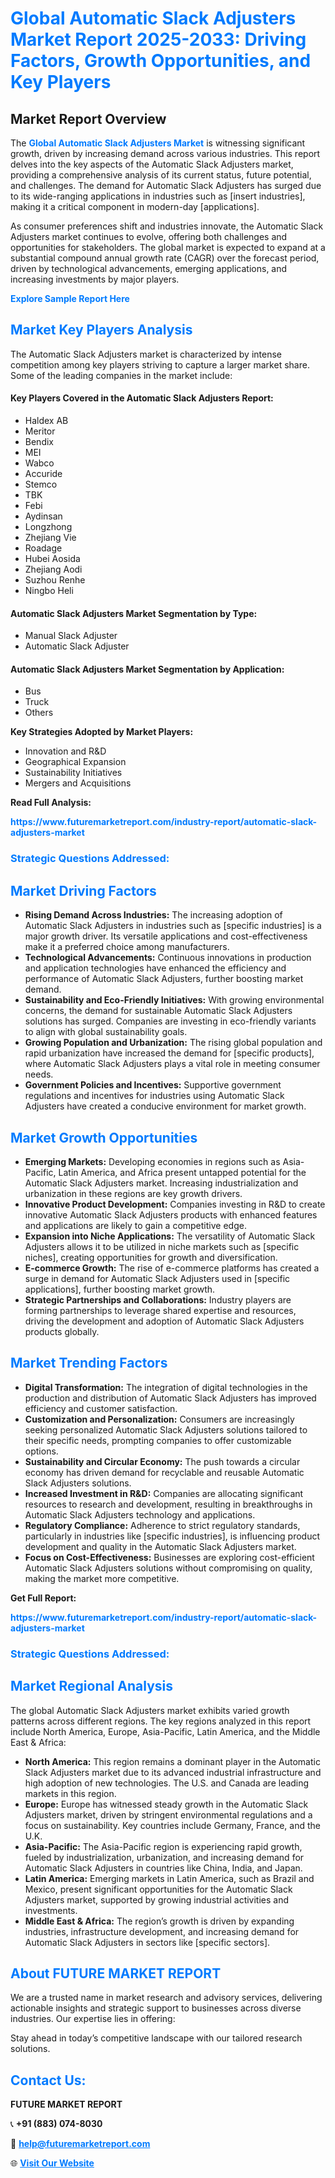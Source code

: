 <h1 style="color: #007BFF;">Global Automatic Slack Adjusters Market Report 2025-2033: Driving Factors, Growth Opportunities, and Key Players</h1>

<section id="overview">
<h2>Market Report Overview</h2>
<p>The <a href="https://www.futuremarketreport.com/industry-report/automatic-slack-adjusters-market" style="color: #007BFF; text-decoration: none;"><strong>Global Automatic Slack Adjusters Market</strong></a> is witnessing significant growth, driven by increasing demand across various industries. This report delves into the key aspects of the Automatic Slack Adjusters market, providing a comprehensive analysis of its current status, future potential, and challenges. The demand for Automatic Slack Adjusters has surged due to its wide-ranging applications in industries such as [insert industries], making it a critical component in modern-day [applications].</p>
<p>As consumer preferences shift and industries innovate, the Automatic Slack Adjusters market continues to evolve, offering both challenges and opportunities for stakeholders. The global market is expected to expand at a substantial compound annual growth rate (CAGR) over the forecast period, driven by technological advancements, emerging applications, and increasing investments by major players.</p>
</section>

<section id="overview">
<p><a href="https://www.futuremarketreport.com/request-sample/reportId=98337" style="color: #007BFF; text-decoration: none;"><strong>Explore Sample Report Here</strong></a></p>
</section>

<section id="key-players">
<h2 style="color: #007BFF;">Market Key Players Analysis</h2>
<p>The Automatic Slack Adjusters market is characterized by intense competition among key players striving to capture a larger market share. Some of the leading companies in the market include:</p>
<h4>Key Players Covered in the Automatic Slack Adjusters Report:</h4>
<ul><li>Haldex AB</li><li>Meritor</li><li>Bendix</li><li>MEI</li><li>Wabco</li><li>Accuride</li><li>Stemco</li><li>TBK</li><li>Febi</li><li>Aydinsan</li><li>Longzhong</li><li>Zhejiang Vie</li><li>Roadage</li><li>Hubei Aosida</li><li>Zhejiang Aodi</li><li>Suzhou Renhe</li><li>Ningbo Heli</li></ul>
<h4>Automatic Slack Adjusters Market Segmentation by Type:</h4>
<ul><li>Manual Slack Adjuster</li><li>Automatic Slack Adjuster</li></ul>

<h4>Automatic Slack Adjusters Market Segmentation by Application:</h4>
<ul><li>Bus</li><li>Truck</li><li>Others</li></ul>
<p><strong>Key Strategies Adopted by Market Players:</strong></p>
<ul>
<li>Innovation and R&D</li>
<li>Geographical Expansion</li>
<li>Sustainability Initiatives</li>
<li>Mergers and Acquisitions</li>
</ul>
</section>

<section>
<p><strong>Read Full Analysis: </strong></p><a href="https://www.futuremarketreport.com/industry-report/automatic-slack-adjusters-market" style="color: #007BFF; text-decoration: none;"><strong>https://www.futuremarketreport.com/industry-report/automatic-slack-adjusters-market</strong></a>
<h3 style="color: #007BFF;">Strategic Questions Addressed:</h3>
</section>

<section id="driving-factors">
<h2 style="color: #007BFF;">Market Driving Factors</h2>
<ul>
<li><strong>Rising Demand Across Industries:</strong> The increasing adoption of Automatic Slack Adjusters in industries such as [specific industries] is a major growth driver. Its versatile applications and cost-effectiveness make it a preferred choice among manufacturers.</li>
<li><strong>Technological Advancements:</strong> Continuous innovations in production and application technologies have enhanced the efficiency and performance of Automatic Slack Adjusters, further boosting market demand.</li>
<li><strong>Sustainability and Eco-Friendly Initiatives:</strong> With growing environmental concerns, the demand for sustainable Automatic Slack Adjusters solutions has surged. Companies are investing in eco-friendly variants to align with global sustainability goals.</li>
<li><strong>Growing Population and Urbanization:</strong> The rising global population and rapid urbanization have increased the demand for [specific products], where Automatic Slack Adjusters plays a vital role in meeting consumer needs.</li>
<li><strong>Government Policies and Incentives:</strong> Supportive government regulations and incentives for industries using Automatic Slack Adjusters have created a conducive environment for market growth.</li>
</ul>
</section>

<section id="growth-opportunities">
<h2 style="color: #007BFF;">Market Growth Opportunities</h2>
<ul>
<li><strong>Emerging Markets:</strong> Developing economies in regions such as Asia-Pacific, Latin America, and Africa present untapped potential for the Automatic Slack Adjusters market. Increasing industrialization and urbanization in these regions are key growth drivers.</li>
<li><strong>Innovative Product Development:</strong> Companies investing in R&D to create innovative Automatic Slack Adjusters products with enhanced features and applications are likely to gain a competitive edge.</li>
<li><strong>Expansion into Niche Applications:</strong> The versatility of Automatic Slack Adjusters allows it to be utilized in niche markets such as [specific niches], creating opportunities for growth and diversification.</li>
<li><strong>E-commerce Growth:</strong> The rise of e-commerce platforms has created a surge in demand for Automatic Slack Adjusters used in [specific applications], further boosting market growth.</li>
<li><strong>Strategic Partnerships and Collaborations:</strong> Industry players are forming partnerships to leverage shared expertise and resources, driving the development and adoption of Automatic Slack Adjusters products globally.</li>
</ul>
</section>

<section id="trending-factors">
<h2 style="color: #007BFF;">Market Trending Factors</h2>
<ul>
<li><strong>Digital Transformation:</strong> The integration of digital technologies in the production and distribution of Automatic Slack Adjusters has improved efficiency and customer satisfaction.</li>
<li><strong>Customization and Personalization:</strong> Consumers are increasingly seeking personalized Automatic Slack Adjusters solutions tailored to their specific needs, prompting companies to offer customizable options.</li>
<li><strong>Sustainability and Circular Economy:</strong> The push towards a circular economy has driven demand for recyclable and reusable Automatic Slack Adjusters solutions.</li>
<li><strong>Increased Investment in R&D:</strong> Companies are allocating significant resources to research and development, resulting in breakthroughs in Automatic Slack Adjusters technology and applications.</li>
<li><strong>Regulatory Compliance:</strong> Adherence to strict regulatory standards, particularly in industries like [specific industries], is influencing product development and quality in the Automatic Slack Adjusters market.</li>
<li><strong>Focus on Cost-Effectiveness:</strong> Businesses are exploring cost-efficient Automatic Slack Adjusters solutions without compromising on quality, making the market more competitive.</li>
</ul>
</section>

<section>
<p><strong>Get Full Report: </strong></p><a href="https://www.futuremarketreport.com/industry-report/automatic-slack-adjusters-market" style="color: #007BFF; text-decoration: none;"><strong>https://www.futuremarketreport.com/industry-report/automatic-slack-adjusters-market</strong></a>
<h3 style="color: #007BFF;">Strategic Questions Addressed:</h3>
</section>


<section id="regional-analysis">
<h2 style="color: #007BFF;">Market Regional Analysis</h2>
<p>The global Automatic Slack Adjusters market exhibits varied growth patterns across different regions. The key regions analyzed in this report include North America, Europe, Asia-Pacific, Latin America, and the Middle East & Africa:</p>
<ul>
<li><strong>North America:</strong> This region remains a dominant player in the Automatic Slack Adjusters market due to its advanced industrial infrastructure and high adoption of new technologies. The U.S. and Canada are leading markets in this region.</li>
<li><strong>Europe:</strong> Europe has witnessed steady growth in the Automatic Slack Adjusters market, driven by stringent environmental regulations and a focus on sustainability. Key countries include Germany, France, and the U.K.</li>
<li><strong>Asia-Pacific:</strong> The Asia-Pacific region is experiencing rapid growth, fueled by industrialization, urbanization, and increasing demand for Automatic Slack Adjusters in countries like China, India, and Japan.</li>
<li><strong>Latin America:</strong> Emerging markets in Latin America, such as Brazil and Mexico, present significant opportunities for the Automatic Slack Adjusters market, supported by growing industrial activities and investments.</li>
<li><strong>Middle East & Africa:</strong> The region’s growth is driven by expanding industries, infrastructure development, and increasing demand for Automatic Slack Adjusters in sectors like [specific sectors].</li>
</ul>
</section>

<footer>
<h2 style="color: #007BFF;">About FUTURE MARKET REPORT</h2>
<p>We are a trusted name in market research and advisory services, delivering actionable insights and strategic support to businesses across diverse industries. Our expertise lies in offering:</p>

<p>Stay ahead in today’s competitive landscape with our tailored research solutions.</p>

<h2 style="color: #007BFF;">Contact Us:</h2>
<p><strong>FUTURE MARKET REPORT</strong></p>
<p>📞 <strong>+91 (883) 074-8030</strong></p>
<p>📧 <strong><a href="mailto:help@futuremarketreport.com" style="color: #007BFF;">help@futuremarketreport.com</a></strong></p>
<p>🌐 <strong><a href="https://www.futuremarketreport.com/" style="color: #007BFF;">Visit Our Website</a></strong></p>
</footer>